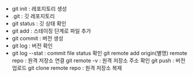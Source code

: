 - git init : 레포지토리 생성
- .git : 깃 레포지토리
- git status : 깃 상태 확인
- git add : 스테이징 단계로 파일 추가
- git commit : 버전 생성
- git log : 버전 확인
- git log --stat : commit file status 확인
  git remote add origin(별명) remote repo : 원격 저장소 연결
  git remote -v : 원격 저장소 주소 확인
  git push : 버전 업로드
  git clone remote repo : 원격 저장소 복제
